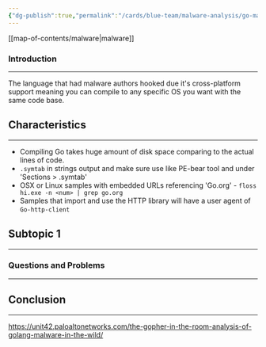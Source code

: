```yaml
---
{"dg-publish":true,"permalink":"/cards/blue-team/malware-analysis/go-malware/","tags":["malware"]}
---
```


[[map-of-contents/malware\|malware]] 
### Introduction 
---
The language that had malware authors hooked due it's cross-platform support meaning you can compile to any specific OS you want with the same code base.
## Characteristics
---
- Compiling Go takes huge amount of disk space comparing to the actual lines of code.
- `.symtab` in strings output and make sure use like PE-bear tool and under 'Sections > .symtab'
- OSX or Linux samples with embedded URLs referencing 'Go.org' - `floss hi.exe -n <num> | grep go.org`
- Samples that import and use the HTTP library will have a user agent of `Go-http-client`
## Subtopic 1
---
### Questions and Problems
---
## Conclusion
---
https://unit42.paloaltonetworks.com/the-gopher-in-the-room-analysis-of-golang-malware-in-the-wild/
